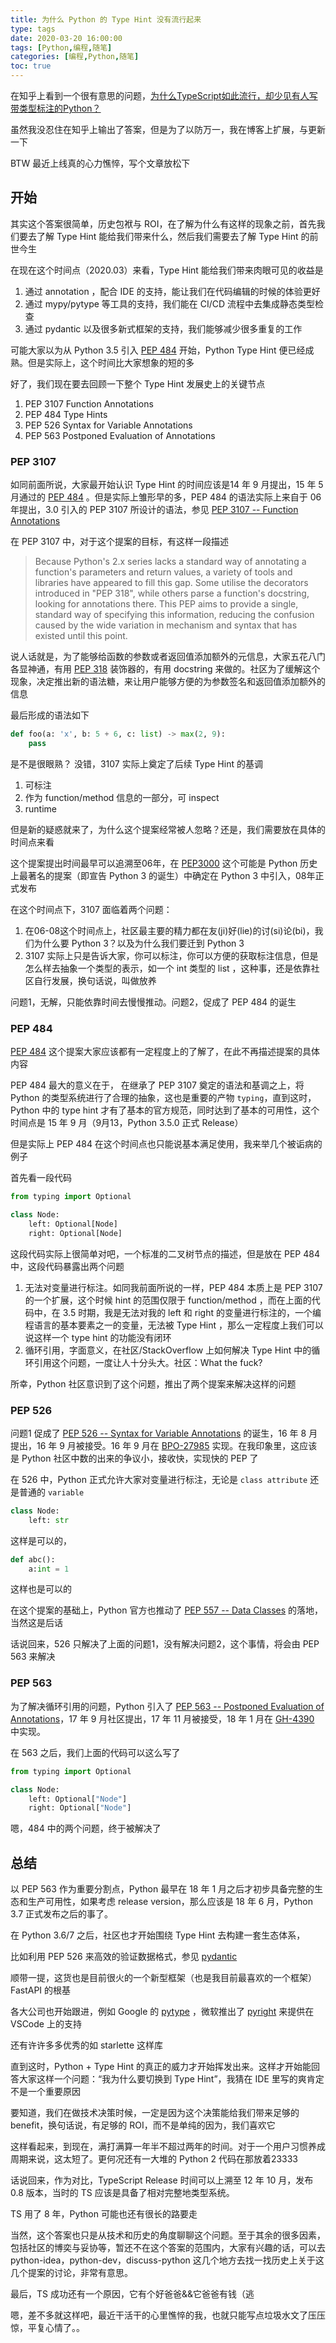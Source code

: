 ```yaml
---
title: 为什么 Python 的 Type Hint 没有流行起来
type: tags
date: 2020-03-20 16:00:00
tags: [Python,编程,随笔]
categories: [编程,Python,随笔]
toc: true
---
```


在知乎上看到一个很有意思的问题，[为什么TypeScript如此流行，却少见有人写带类型标注的Python？](https://www.zhihu.com/question/370231112/answer/1091038983)

虽然我没忍住在知乎上输出了答案，但是为了以防万一，我在博客上扩展，与更新一下

BTW 最近上线真的心力憔悴，写个文章放松下

<!--more-->

## 开始

其实这个答案很简单，历史包袱与 ROI，在了解为什么有这样的现象之前，首先我们要去了解 Type Hint 能给我们带来什么，然后我们需要去了解 Type Hint 的前世今生

在现在这个时间点（2020.03）来看，Type Hint 能给我们带来肉眼可见的收益是

1. 通过 annotation ，配合 IDE 的支持，能让我们在代码编辑的时候的体验更好
2. 通过 mypy/pytype 等工具的支持，我们能在 CI/CD 流程中去集成静态类型检查
3. 通过 pydantic 以及很多新式框架的支持，我们能够减少很多重复的工作

可能大家以为从 Python 3.5 引入 [PEP 484](https://www.python.org/dev/peps/pep-0484/) 开始，Python Type Hint 便已经成熟。但是实际上，这个时间比大家想象的短的多

好了，我们现在要去回顾一下整个 Type Hint 发展史上的关键节点

1. PEP 3107 Function Annotations
2. PEP 484 Type Hints
3. PEP 526 Syntax for Variable Annotations
4. PEP 563 Postponed Evaluation of Annotations

### PEP 3107

如同前面所说，大家最开始认识 Type Hint 的时间应该是14 年 9 月提出，15 年 5 月通过的 [PEP 484](https://www.python.org/dev/peps/pep-0484/) 。但是实际上雏形早的多，PEP 484 的语法实际上来自于 06 年提出，3.0 引入的 PEP 3107 所设计的语法，参见 [PEP 3107 -- Function Annotations](https://www.python.org/dev/peps/pep-3107/)

在 PEP 3107 中，对于这个提案的目标，有这样一段描述

> Because Python's 2.x series lacks a standard way of annotating a function's parameters and return values, a variety of tools and libraries have appeared to fill this gap. Some utilise the decorators introduced in "PEP 318", while others parse a function's docstring, looking for annotations there.
> This PEP aims to provide a single, standard way of specifying this information, reducing the confusion caused by the wide variation in mechanism and syntax that has existed until this point.

说人话就是，为了能够给函数的参数或者返回值添加额外的元信息，大家五花八门各显神通，有用 [PEP 318](https://www.python.org/dev/peps/pep-0318/) 装饰器的，有用 docstring 来做的。社区为了缓解这个现象，决定推出新的语法糖，来让用户能够方便的为参数签名和返回值添加额外的信息

最后形成的语法如下 

```python
def foo(a: 'x', b: 5 + 6, c: list) -> max(2, 9):
    pass
```

是不是很眼熟？ 没错，3107 实际上奠定了后续 Type Hint 的基调

1. 可标注
2. 作为 function/method 信息的一部分，可 inspect
3. runtime

但是新的疑惑就来了，为什么这个提案经常被人忽略？还是，我们需要放在具体的时间点来看

这个提案提出时间最早可以追溯至06年，在 [PEP3000](https://www.python.org/dev/peps/pep-3000/) 这个可能是 Python 历史上最著名的提案（即宣告 Python 3 的诞生）中确定在 Python 3 中引入，08年正式发布

在这个时间点下，3107 面临着两个问题：

1. 在06-08这个时间点上，社区最主要的精力都在友(ji)好(lie)的讨(si)论(bi)，我们为什么要 Python 3？以及为什么我们要迁到 Python 3
2. 3107 实际上只是告诉大家，你可以标注，你可以方便的获取标注信息，但是怎么样去抽象一个类型的表示，如一个 int 类型的 list ，这种事，还是依靠社区自行发展，换句话说，叫做放养

问题1，无解，只能依靠时间去慢慢推动。问题2，促成了 PEP 484 的诞生

### PEP 484

[PEP 484](https://www.python.org/dev/peps/pep-0484/) 这个提案大家应该都有一定程度上的了解了，在此不再描述提案的具体内容

PEP 484 最大的意义在于， 在继承了 PEP 3107 奠定的语法和基调之上，将 Python 的类型系统进行了合理的抽象，这也是重要的产物 `typing`，直到这时，Python 中的 type hint 才有了基本的官方规范，同时达到了基本的可用性，这个时间点是 15 年 9 月（9月13，Python 3.5.0 正式 Release）

但是实际上 PEP 484 在这个时间点也只能说基本满足使用，我来举几个被诟病的例子

首先看一段代码

```python
from typing import Optional

class Node:
    left: Optional[Node]
    right: Optional[Node]
```

这段代码实际上很简单对吧，一个标准的二叉树节点的描述，但是放在 PEP 484 中，这段代码暴露出两个问题

1. 无法对变量进行标注。如同我前面所说的一样，PEP 484 本质上是 PEP 3107 的一个扩展，这个时候 hint 的范围仅限于 function/method ，而在上面的代码中，在 3.5 时期，我是无法对我的 left 和 right 的变量进行标注的，一个编程语言的基本要素之一的变量，无法被 Type Hint ，那么一定程度上我们可以说这样一个 type hint 的功能没有闭环
2. 循环引用，字面意义，在社区/StackOverflow 上如何解决 Type Hint 中的循环引用这个问题，一度让人十分头大。社区：What the fuck?

所幸，Python 社区意识到了这个问题，推出了两个提案来解决这样的问题


### PEP 526

问题1 促成了 [PEP 526 -- Syntax for Variable Annotations](https://www.python.org/dev/peps/pep-0526/) 的诞生，16 年 8 月提出，16 年 9 月被接受。16 年 9 月在 [BPO-27985](https://bugs.python.org/issue27985) 实现。在我印象里，这应该是 Python 社区中数的出来的争议小，接收快，实现快的 PEP 了

在 526 中，Python 正式允许大家对变量进行标注，无论是 `class attribute` 还是普通的 `variable` 

```python
class Node:
    left: str
``` 

这样是可以的，

```python
def abc():
    a:int = 1
```

这样也是可以的

在这个提案的基础上，Python 官方也推动了 [PEP 557 -- Data Classes](https://www.python.org/dev/peps/pep-0557/) 的落地，当然这是后话

话说回来，526 只解决了上面的问题1，没有解决问题2，这个事情，将会由 PEP 563 来解决


### PEP 563 

为了解决循环引用的问题，Python 引入了 [PEP 563 -- Postponed Evaluation of Annotations](https://www.python.org/dev/peps/pep-0563/)，17 年 9 月社区提出，17 年 11 月被接受，18 年 1 月在 [GH-4390](https://github.com/python/cpython/pull/4390) 中实现。

在 563 之后，我们上面的代码可以这么写了

```python
from typing import Optional

class Node:
    left: Optional["Node"]
    right: Optional["Node"]
```

嗯，484 中的两个问题，终于被解决了

## 总结

以 PEP 563 作为重要分割点，Python 最早在 18 年 1 月之后才初步具备完整的生态和生产可用性，如果考虑 release version，那么应该是 18 年 6 月，Python 3.7 正式发布之后的事了。

在 Python 3.6/7 之后，社区也才开始围绕 Type Hint 去构建一套生态体系，

比如利用 PEP 526 来高效的验证数据格式，参见 [pydantic](https://github.com/samuelcolvin/pydantic) 

顺带一提，这货也是目前很火的一个新型框架（也是我目前最喜欢的一个框架）FastAPI 的根基

各大公司也开始跟进，例如 Google 的 [pytype](https://github.com/google/pytype) ，微软推出了 [pyright](https://github.com/microsoft/pyright) 来提供在 VSCode 上的支持

还有许许多多优秀的如 starlette 这样库

直到这时，Python + Type Hint 的真正的威力才开始挥发出来。这样才开始能回答大家这样一个问题：“我为什么要切换到 Type Hint”，我猜在 IDE 里写的爽肯定不是一个重要原因

要知道，我们在做技术决策时候，一定是因为这个决策能给我们带来足够的 benefit，换句话说，有足够的 ROI，而不是单纯的因为，我们喜欢它

这样看起来，到现在，满打满算一年半不超过两年的时间。对于一个用户习惯养成周期来说，这太短了。更何况还有一大堆的 Python 2 代码在那放着23333

话说回来，作为对比，TypeScript Release 时间可以上溯至 12 年 10 月，发布 0.8 版本，当时的 TS 应该是具备了相对完整地类型系统。

TS 用了 8 年，Python 可能也还有很长的路要走

当然，这个答案也只是从技术和历史的角度聊聊这个问题。至于其余的很多因素，包括社区的博奕与妥协等，暂还不在这个答案的范围内，大家有兴趣的话，可以去 python-idea，python-dev，discuss-python 这几个地方去找一找历史上关于这几个提案的讨论，非常有意思。

最后，TS 成功还有一个原因，它有个好爸爸&&它爸爸有钱（逃

嗯，差不多就这样吧，最近干活干的心里憔悴的我，也就只能写点垃圾水文了压压惊，平复心情了。。

